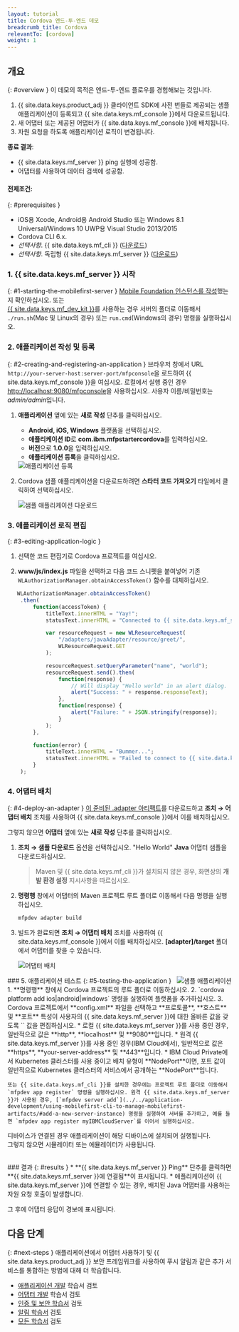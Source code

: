 ```yaml
---
layout: tutorial
title: Cordova 엔드-투-엔드 데모
breadcrumb_title: Cordova
relevantTo: [cordova]
weight: 1
---
```

<!-- NLS_CHARSET=UTF-8 -->
## 개요
{: #overview }
이 데모의 목적은 엔드-투-엔드 플로우를 경험해보는 것입니다.

1. {{ site.data.keys.product_adj }} 클라이언트 SDK에 사전 번들로 제공되는 샘플 애플리케이션이 등록되고 {{ site.data.keys.mf_console }}에서 다운로드됩니다.
2. 새 어댑터 또는 제공된 어댑터가 {{ site.data.keys.mf_console }}에 배치됩니다.  
3. 자원 요청을 하도록 애플리케이션 로직이 변경됩니다.

**종료 결과**:

* {{ site.data.keys.mf_server }} ping 실행에 성공함.
* 어댑터를 사용하여 데이터 검색에 성공함.

#### 전제조건:
{: #prerequisites }
* iOS용 Xcode, Android용 Android Studio 또는 Windows 8.1 Universal/Windows 10 UWP용 Visual Studio 2013/2015
* Cordova CLI 6.x.
* *선택사항*. {{ site.data.keys.mf_cli }} ([다운로드]({{site.baseurl}}/downloads))
* *선택사항*. 독립형 {{ site.data.keys.mf_server }} ([다운로드]({{site.baseurl}}/downloads))

### 1. {{ site.data.keys.mf_server }} 시작
{: #1-starting-the-mobilefirst-server }
[Mobile Foundation 인스턴스를 작성](../../ibmcloud/using-mobile-foundation)했는지 확인하십시오. 또는  
[{{ site.data.keys.mf_dev_kit }}](../../installation-configuration/development/mobilefirst)를 사용하는 경우 서버의 폴더로 이동해서 `./run.sh`(Mac 및 Linux의 경우) 또는 `run.cmd`(Windows의 경우) 명령을 실행하십시오.

### 2. 애플리케이션 작성 및 등록
{: #2-creating-and-registering-an-application }
브라우저 창에서 URL `http://your-server-host:server-port/mfpconsole`을 로드하여 {{ site.data.keys.mf_console }}을 여십시오. 로컬에서 실행 중인 경우 [http://localhost:9080/mfpconsole](http://localhost:9080/mfpconsole)을 사용하십시오. 사용자 이름/비밀번호는 *admin/admin*입니다.

1. **애플리케이션** 옆에 있는 **새로 작성** 단추를 클릭하십시오.
    * **Android, iOS, Windows** 플랫폼을 선택하십시오.
    * **애플리케이션 ID**로 **com.ibm.mfpstartercordova**를 입력하십시오.
    * **버전**으로 **1.0.0**을 입력하십시오.
    * **애플리케이션 등록**을 클릭하십시오.

    <img class="gifplayer" alt="애플리케이션 등록" src="register-an-application-cordova.png"/>

2. Cordova 샘플 애플리케이션을 다운로드하려면 **스타터 코드 가져오기** 타일에서 클릭하여 선택하십시오.

    <img class="gifplayer" alt="샘플 애플리케이션 다운로드" src="download-starter-code-cordova.png"/>

### 3. 애플리케이션 로직 편집
{: #3-editing-application-logic }
1. 선택한 코드 편집기로 Cordova 프로젝트를 여십시오.

2. **www/js/index.js** 파일을 선택하고 다음 코드 스니펫을 붙여넣어 기존 `WLAuthorizationManager.obtainAccessToken()` 함수를 대체하십시오.

```javascript
   WLAuthorizationManager.obtainAccessToken()
    .then(
        function(accessToken) {
            titleText.innerHTML = "Yay!";
            statusText.innerHTML = "Connected to {{ site.data.keys.mf_server }}";

            var resourceRequest = new WLResourceRequest(
                "/adapters/javaAdapter/resource/greet/",
                WLResourceRequest.GET
            );

            resourceRequest.setQueryParameter("name", "world");
            resourceRequest.send().then(
                function(response) {
                    // Will display "Hello world" in an alert dialog.
                    alert("Success: " + response.responseText);
                },
                function(response) {
                    alert("Failure: " + JSON.stringify(response));
                }
            );
        },

        function(error) {
            titleText.innerHTML = "Bummer...";
            statusText.innerHTML = "Failed to connect to {{ site.data.keys.mf_server }}";
        }
    );
```

### 4. 어댑터 배치
{: #4-deploy-an-adapter }
[이 준비된 .adapter 아티팩트](../javaAdapter.adapter)를 다운로드하고 **조치 → 어댑터 배치** 조치를 사용하여 {{ site.data.keys.mf_console }}에서 이를 배치하십시오.

그렇지 않으면 **어댑터** 옆에 있는 **새로 작성** 단추를 클릭하십시오.  

1. **조치 → 샘플 다운로드** 옵션을 선택하십시오. "Hello World" **Java** 어댑터 샘플을 다운로드하십시오.

    > Maven 및 {{ site.data.keys.mf_cli }}가 설치되지 않은 경우, 화면상의 **개발 환경 설정** 지시사항을 따르십시오.

2. **명령행** 창에서 어댑터의 Maven 프로젝트 루트 폴더로 이동해서 다음 명령을 실행하십시오.

    ```bash
   mfpdev adapter build
    ```

3. 빌드가 완료되면 **조치 → 어댑터 배치** 조치를 사용하여 {{ site.data.keys.mf_console }}에서 이를 배치하십시오. **[adapter]/target** 폴더에서 어댑터를 찾을 수 있습니다.

    <img class="gifplayer" alt="어댑터 배치" src="create-an-adapter.png"/>   


<img src="cordovaQuickStart.png" alt="샘플 애플리케이션" style="float:right"/>
### 5. 애플리케이션 테스트
{: #5-testing-the-application }
1. **명령행** 창에서 Cordova 프로젝트의 루트 폴더로 이동하십시오.
2. `cordova platform add ios|android|windows` 명령을 실행하여 플랫폼을 추가하십시오.
3. Cordova 프로젝트에서 **config.xml** 파일을 선택하고 **프로토콜**, **호스트** 및 **포트** 특성이 사용자의 {{ site.data.keys.mf_server }}에 대한 올바른 값을 갖도록 `<mfp:server ... url=" "/>` 값을 편집하십시오.
    * 로컬 {{ site.data.keys.mf_server }}를 사용 중인 경우, 일반적으로 값은 **http**, **localhost** 및 **9080**입니다.
    * 원격 {{ site.data.keys.mf_server }}를 사용 중인 경우(IBM Cloud에서), 일반적으로 값은 **https**, **your-server-address** 및 **443**입니다.
    * IBM Cloud Private에서 Kubernetes 클러스터를 사용 중이고 배치 유형이 **NodePort**이면, 포트 값이 일반적으로 Kubernetes 클러스터의 서비스에서 공개하는 **NodePort**입니다.

    또는 {{ site.data.keys.mf_cli }}를 설치한 경우에는 프로젝트 루트 폴더로 이동해서 `mfpdev app register` 명령을 실행하십시오. 원격 {{ site.data.keys.mf_server }}가 사용된 경우, [`mfpdev server add`](../../application-development/using-mobilefirst-cli-to-manage-mobilefirst-artifacts/#add-a-new-server-instance) 명령을 실행하여 서버를 추가하고, 예를 들면 `mfpdev app register myIBMCloudServer`를 이어서 실행하십시오.

디바이스가 연결된 경우 애플리케이션이 해당 디바이스에 설치되어 실행됩니다.  
그렇지 않으면 시뮬레이터 또는 에뮬레이터가 사용됩니다.

<br clear="all"/>
### 결과
{: #results }
* **{{ site.data.keys.mf_server }} Ping** 단추를 클릭하면 **{{ site.data.keys.mf_server }}에 연결됨**이 표시됩니다.
* 애플리케이션이 {{ site.data.keys.mf_server }}에 연결할 수 있는 경우, 배치된 Java 어댑터를 사용하는 자원 요청 호출이 발생합니다.

그 후에 어댑터 응답이 경보에 표시됩니다.

## 다음 단계
{: #next-steps }
애플리케이션에서 어댑터 사용하기 및 {{ site.data.keys.product_adj }} 보안 프레임워크를 사용하여 푸시 알림과 같은 추가 서비스를 통합하는 방법에 대해 더 학습합니다.

- [애플리케이션 개발](../../application-development/) 학습서 검토
- [어댑터 개발](../../adapters/) 학습서 검토
- [인증 및 보안 학습서](../../authentication-and-security/) 검토
- [알림 학습서](../../notifications/) 검토
- [모든 학습서](../../all-tutorials) 검토
